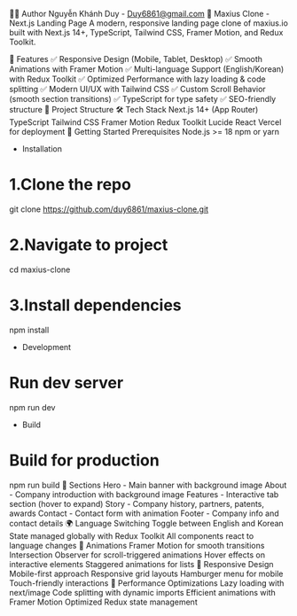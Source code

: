 👨‍💻 Author
Nguyễn Khánh Duy - Duy6861@gmail.com
🚀 Maxius Clone - Next.js Landing Page
A modern, responsive landing page clone of maxius.io built with Next.js 14+, TypeScript, Tailwind CSS, Framer Motion, and Redux Toolkit.

🌟 Features
✅ Responsive Design (Mobile, Tablet, Desktop)
✅ Smooth Animations with Framer Motion
✅ Multi-language Support (English/Korean) with Redux Toolkit
✅ Optimized Performance with lazy loading & code splitting
✅ Modern UI/UX with Tailwind CSS
✅ Custom Scroll Behavior (smooth section transitions)
✅ TypeScript for type safety
✅ SEO-friendly structure
📁 Project Structure
🛠️ Tech Stack
Next.js 14+ (App Router)
TypeScript
Tailwind CSS
Framer Motion
Redux Toolkit
Lucide React
Vercel for deployment
🚀 Getting Started
Prerequisites
Node.js >= 18
npm or yarn

- Installation

# 1.Clone the repo

git clone https://github.com/duy6861/maxius-clone.git

# 2.Navigate to project

cd maxius-clone

# 3.Install dependencies

npm install

- Development

# Run dev server

npm run dev

- Build

# Build for production

npm run build
🎨 Sections
Hero - Main banner with background image
About - Company introduction with background image
Features - Interactive tab section (hover to expand)
Story - Company history, partners, patents, awards
Contact - Contact form with animation
Footer - Company info and contact details
🌍 Language Switching
Toggle between English and Korean
State managed globally with Redux Toolkit
All components react to language changes
🎯 Animations
Framer Motion for smooth transitions
Intersection Observer for scroll-triggered animations
Hover effects on interactive elements
Staggered animations for lists
📱 Responsive Design
Mobile-first approach
Responsive grid layouts
Hamburger menu for mobile
Touch-friendly interactions
🚀 Performance Optimizations
Lazy loading with next/image
Code splitting with dynamic imports
Efficient animations with Framer Motion
Optimized Redux state management

